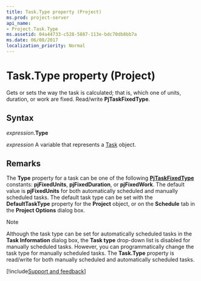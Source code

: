 ```yaml
---
title: Task.Type property (Project)
ms.prod: project-server
api_name:
- Project.Task.Type
ms.assetid: 04a44733-c528-5887-113e-bdc70db8bb7a
ms.date: 06/08/2017
localization_priority: Normal
---
```



# Task.Type property (Project)

Gets or sets the way the task is calculated; that is, which one of units, duration, or work are fixed. Read/write  **PjTaskFixedType**.


## Syntax

_expression_.**Type**

_expression_ A variable that represents a [Task](./Project.Task.md) object.


## Remarks

The  **Type** property for a task can be one of the following **[PjTaskFixedType](Project.PjTaskFixedType.md)** constants: **pjFixedUnits**, **pjFixedDuration**, or **pjFixedWork**. The default value is **pjFixedUnits** for both automatically scheduled and manually scheduled tasks. The default task type can be set with the **DefaultTaskType** property for the **Project** object, or on the **Schedule** tab in the **Project Options** dialog box.




> [!NOTE] 
> Although the task type can be set for automatically scheduled tasks in the  **Task Information** dialog box, the **Task type** drop-down list is disabled for manually scheduled tasks. However, you can programmatically change the task type for manually scheduled tasks. The **Task.Type** property is read/write for both manually scheduled and automatically scheduled tasks.

[!include[Support and feedback](~/includes/feedback-boilerplate.md)]
